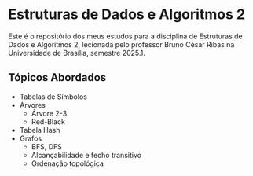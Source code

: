 # Estruturas de Dados e Algoritmos 2
Este é o repositório dos meus estudos para a disciplina de Estruturas de Dados e Algoritmos 2, lecionada pelo professor Bruno César Ribas na Universidade de Brasília, semestre 2025.1.

## Tópicos Abordados
- Tabelas de Símbolos
- Árvores
  - Árvore 2-3
  - Red-Black
- Tabela Hash
- Grafos
  - BFS, DFS
  - Alcançabilidade e fecho transitivo
  - Ordenação topológica 
